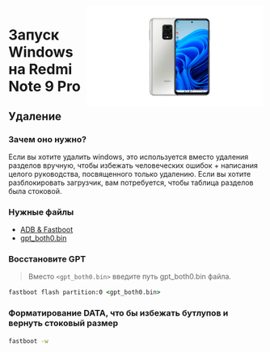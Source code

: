 <img align="right" src="https://github.com/Rubanoxd/Port-Windows-11-redmi-note-9_pro/blob/main/Miatoll.png" width="350" alt="Windows 11 Running On A Redmi Note 9 Pro">


# Запуск Windows на Redmi Note 9 Pro

## Удаление

### Зачем оно нужно?



Если вы хотите удалить windows, это используется вместо удаления разделов вручную, чтобы избежать человеческих ошибок + написания целого руководства, посвященного только удалению.
Если вы хотите разблокировать загрузчик, вам потребуется, чтобы таблица разделов была стоковой.

### Нужные файлы

- [ADB & Fastboot](https://developer.android.com/studio/releases/platform-tools)
- [gpt_both0.bin](https://github.com/Rubanoxd/Port-Windows-11-redmi-note-9_pro/releases/tag/Binaries)

### Восстановите GPT
> Вместо ```<gpt_both0.bin>``` введите путь gpt_both0.bin файла.

```cmd
fastboot flash partition:0 <gpt_both0.bin>
```

### Форматирование DATA, что бы избежать бутлупов и вернуть стоковый размер 
```cmd
fastboot -w
```
